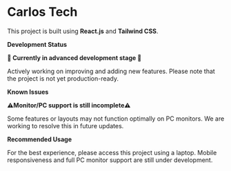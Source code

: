 # Carlos Tech

This project is built using **React.js** and **Tailwind CSS**.

**Development Status**


**🚧 Currently in advanced development stage 🚧**


Actively working on improving and adding new features. Please note that the project is not yet production-ready.

**Known Issues**


**⚠️Monitor/PC support is still incomplete⚠️**

Some features or layouts may not function optimally on PC monitors. We are working to resolve this in future updates.

**Recommended Usage**

For the best experience, please access this project using a laptop. Mobile responsiveness and full PC monitor support are still under development.
